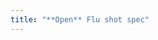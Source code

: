 ```yaml
---
title: "**Open** Flu shot spec"
---
```


<script src="https://embed.github.com/view/geojson/CityOfPhiladelphia/flu-shot-spec/master/city-of-philadelphia/locations.geojson"></script>
